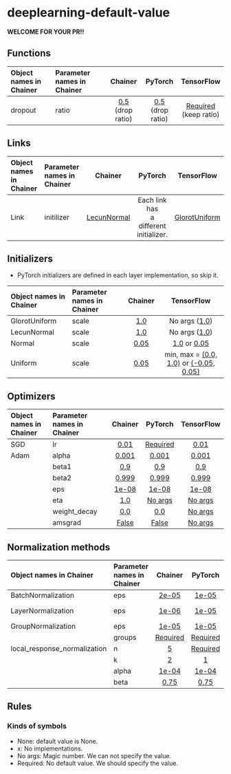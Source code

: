 # deeplearning-default-value
**WELCOME FOR YOUR PR!!**

## Functions

| Object names in Chainer | Parameter names in Chainer | Chainer     | PyTorch     | TensorFlow     |
|:----------------------- |:---------------------------|:-----------:|:-----------:|:--------------:|
| dropout | ratio | [0.5](https://docs.chainer.org/en/stable/reference/generated/chainer.functions.dropout.html)<br>(drop ratio)| [0.5](https://pytorch.org/docs/stable/nn.html?highlight=dropou#torch.nn.functional.dropout)<br>(drop ratio)| [Required](https://www.tensorflow.org/api_docs/python/tf/nn/dropout)<br>(keep ratio)|

## Links

| Object names in Chainer | Parameter names in Chainer | Chainer     | PyTorch     | TensorFlow     |
|:----------------------- |:---------------------------|:-----------:|:-----------:|:--------------:|
|Link  | initilizer | [LecunNormal](https://docs.chainer.org/en/stable/reference/initializers.html#weight-initializers)| Each link has <br> a different <br> initializer.| [GlorotUniform](https://www.tensorflow.org/api_docs/python/tf/get_variable)|

## Initializers
- PyTorch initializers are defined in each layer implementation, so skip it.

| Object names in Chainer | Parameter names in Chainer | Chainer     | TensorFlow     |
|:----------------------- |:---------------------------|:-----------:|:--------------:|
| GlorotUniform | scale | [1.0](https://docs.chainer.org/en/stable/reference/generated/chainer.initializers.GlorotNormal.html)| No args ([1.0](https://www.tensorflow.org/api_docs/python/tf/keras/initializers/glorot_normal))|
| LecunNormal | scale | [1.0](https://docs.chainer.org/en/stable/reference/generated/chainer.initializers.LeCunNormal.html)| No args ([1.0](https://www.tensorflow.org/api_docs/python/tf/keras/initializers/lecun_normal))|
| Normal | scale | [0.05](https://docs.chainer.org/en/stable/reference/generated/chainer.initializers.Normal.html)| [1.0](https://www.tensorflow.org/api_docs/python/tf/initializers/random_normal) or [0.05](https://www.tensorflow.org/api_docs/python/tf/keras/initializers/RandomNormal)|
| Uniform | scale | [0.05](https://docs.chainer.org/en/stable/reference/generated/chainer.initializers.Uniform.html)|min, max = [(0.0, 1.0)](https://www.tensorflow.org/api_docs/python/tf/initializers/random_uniform) or [(-0.05, 0.05)](https://www.tensorflow.org/api_docs/python/tf/keras/initializers/RandomUniform)|

## Optimizers

| Object names in Chainer | Parameter names in Chainer | Chainer     | PyTorch     | TensorFlow     |
|:----------------------- |:---------------------------|:-----------:|:-----------:|:--------------:|
| SGD | lr | [0.01](https://docs.chainer.org/en/stable/reference/generated/chainer.optimizers.SGD.html) | [Required](https://pytorch.org/docs/stable/optim.html#torch.optim.SGD) |[0.01](https://www.tensorflow.org/api_docs/python/tf/keras/optimizers/SGD)|
| Adam | alpha | [0.001](https://docs.chainer.org/en/stable/reference/generated/chainer.optimizers.Adam.html) | [0.001](https://pytorch.org/docs/stable/optim.html#torch.optim.Adam) | [0.001](https://www.tensorflow.org/api_docs/python/tf/train/AdamOptimizer)|
|      | beta1 | [0.9](https://docs.chainer.org/en/stable/reference/generated/chainer.optimizers.Adam.html) | [0.9](https://pytorch.org/docs/stable/optim.html#torch.optim.Adam) | [0.9](https://www.tensorflow.org/api_docs/python/tf/train/AdamOptimizer)|
|      | beta2 | [0.999](https://docs.chainer.org/en/stable/reference/generated/chainer.optimizers.Adam.html) | [0.999](https://pytorch.org/docs/stable/optim.html#torch.optim.Adam) | [0.999](https://www.tensorflow.org/api_docs/python/tf/train/AdamOptimizer)|
|      | eps | [1e-08](https://docs.chainer.org/en/stable/reference/generated/chainer.optimizers.Adam.html) | [1e-08](https://pytorch.org/docs/stable/optim.html#torch.optim.Adam) | [1e-08](https://www.tensorflow.org/api_docs/python/tf/train/AdamOptimizer)|
|      | eta | [1.0](https://docs.chainer.org/en/stable/reference/generated/chainer.optimizers.Adam.html) | [No args](https://pytorch.org/docs/stable/optim.html#torch.optim.Adam) | [No args](https://www.tensorflow.org/api_docs/python/tf/train/AdamOptimizer)|
|      | weight_decay | [0.0](https://docs.chainer.org/en/stable/reference/generated/chainer.optimizers.Adam.html) | [0.0](https://pytorch.org/docs/stable/optim.html#torch.optim.Adam) | [No args](https://www.tensorflow.org/api_docs/python/tf/train/AdamOptimizer)|
|      | amsgrad | [False](https://docs.chainer.org/en/stable/reference/generated/chainer.optimizers.Adam.html) | [False](https://pytorch.org/docs/stable/optim.html#torch.optim.Adam) | [No args](https://www.tensorflow.org/api_docs/python/tf/train/AdamOptimizer)|

## Normalization methods

| Object names in Chainer | Parameter names in Chainer | Chainer     | PyTorch     | TensorFlow     |
|:----------------------- |:---------------------------|:-----------:|:-----------:|:--------------:|
| BatchNormalization | eps | [2e-05](https://docs.chainer.org/en/stable/reference/generated/chainer.links.BatchNormalization.html) | [1e-05](https://pytorch.org/docs/stable/nn.html#batchnorm2d) |[1e-03](https://www.tensorflow.org/api_docs/python/tf/layers/batch_normalization)|
| LayerNormalization | eps | [1e-06](https://docs.chainer.org/en/stable/reference/generated/chainer.links.LayerNormalization.html) | [1e-05](https://pytorch.org/docs/stable/nn.html#layernorm) | No args ([1e-12](https://github.com/tensorflow/tensorflow/blob/a6d8ffae097d0132989ae4688d224121ec6d8f35/tensorflow/contrib/layers/python/layers/layers.py#L2314)) |
| GroupNormalization | eps | [1e-05](https://docs.chainer.org/en/stable/reference/generated/chainer.links.GroupNormalization.html) | [1e-05](https://pytorch.org/docs/stable/nn.html#groupnorm) | [1e-06](https://www.tensorflow.org/api_docs/python/tf/contrib/layers/group_norm)|
|                    | groups | [Required](https://docs.chainer.org/en/stable/reference/generated/chainer.links.GroupNormalization.html) | [Required](https://pytorch.org/docs/stable/nn.html#groupnorm) | [32](https://www.tensorflow.org/api_docs/python/tf/contrib/layers/group_norm)|
| local_response_normalization | n | [5](https://docs.chainer.org/en/stable/reference/generated/chainer.functions.local_response_normalization.html#chainer.functions.local_response_normalization) | [Required](https://pytorch.org/docs/stable/nn.html?highlight=local_response_norm#torch.nn.LocalResponseNorm) | [5](https://www.tensorflow.org/api_docs/python/tf/nn/local_response_normalization)|
|                              | k | [2](https://docs.chainer.org/en/stable/reference/generated/chainer.functions.local_response_normalization.html#chainer.functions.local_response_normalization) | [1](https://pytorch.org/docs/stable/nn.html?highlight=local_response_norm#torch.nn.LocalResponseNorm) | [1](https://www.tensorflow.org/api_docs/python/tf/nn/local_response_normalization)|
|                              | alpha | [1e-04](https://docs.chainer.org/en/stable/reference/generated/chainer.functions.local_response_normalization.html#chainer.functions.local_response_normalization) | [1e-04](https://pytorch.org/docs/stable/nn.html?highlight=local_response_norm#torch.nn.LocalResponseNorm) | [1](https://www.tensorflow.org/api_docs/python/tf/nn/local_response_normalization)|
|                              | beta | [0.75](https://docs.chainer.org/en/stable/reference/generated/chainer.functions.local_response_normalization.html#chainer.functions.local_response_normalization) | [0.75](https://pytorch.org/docs/stable/nn.html?highlight=local_response_norm#torch.nn.LocalResponseNorm) | [0.5](https://www.tensorflow.org/api_docs/python/tf/nn/local_response_normalization)|

## Rules
### Kinds of symbols
- None: default value is None.
- x: No implementations.
- No args: Magic number. We can not specify the value.
- Required: No default value. We should specify the value.
